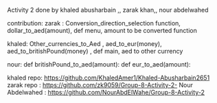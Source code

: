 Activity 2 done by  khaled abusharbain ,, zarak khan,, nour abdelwahed

contribution: 
zarak : Conversion_direction_selection function, dollar_to_aed(amount), def menu, amount to be converted function

khaled: Other_currencies_to_Aed , aed_to_eur(money), aed_to_britishPound(money) , def main, aed to other currency

nour:  def britishPound_to_aed(amount): def eur_to_aed(amount):

khaled repo: https://github.com/KhaledAmer1/Khaled-Abusharbain2651
zarak repo :     https://github.com/zk9059/Group-8-Activity-2-
Nour Abdelwahed : https://github.com/NourAbdElWahe/Group-8-Activity-2


